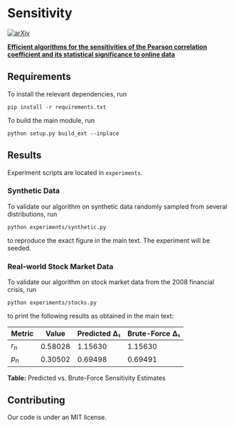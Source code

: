 # Sensitivity

[![arXiv](https://img.shields.io/badge/arXiv-2405.14686-b31b1b.svg)](https://arxiv.org/abs/2405.14686)

[**Efficient algorithms for the sensitivities of the Pearson correlation coefficient and its statistical significance to online data**](https://arxiv.org/abs/2405.14686)

## Requirements
To install the relevant dependencies, run
```setup
pip install -r requirements.txt
```
To build the main module, run
```setup
python setup.py build_ext --inplace
```

## Results

Experiment scripts are located in `experiments`.

### Synthetic Data 
To validate our algorithm on synthetic data randomly sampled from several distributions, run
```
python experiments/synthetic.py
```
to reproduce the exact figure in the main text. The experiment will be seeded.

### Real-world Stock Market Data 
To validate our algorithm on stock market data from the 2008 financial crisis, run
```
python experiments/stocks.py
```
to print the following results as obtained in the main text:

| Metric | Value   | Predicted Δ₁  | Brute-Force Δ₁ |
|--------|-------- |---------------|----------------|
| $r_n$  | 0.58028 | 1.15630       | 1.15630        |
| $p_n$  | 0.30502 | 0.69498       | 0.69491        |

**Table:** Predicted vs. Brute-Force Sensitivity Estimates

## Contributing

Our code is under an MIT license.
